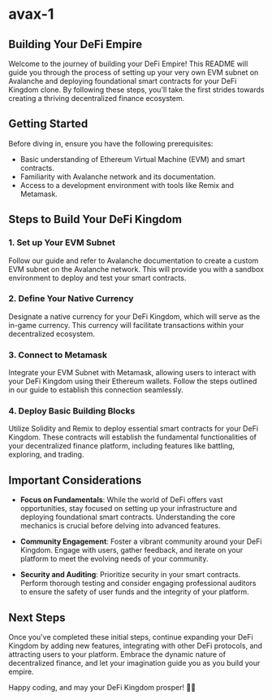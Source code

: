 # avax-1

## Building Your DeFi Empire

Welcome to the journey of building your DeFi Empire! This README will guide you through the process of setting up your very own EVM subnet on Avalanche and deploying foundational smart contracts for your DeFi Kingdom clone. By following these steps, you'll take the first strides towards creating a thriving decentralized finance ecosystem.

## Getting Started

Before diving in, ensure you have the following prerequisites:

- Basic understanding of Ethereum Virtual Machine (EVM) and smart contracts.
- Familiarity with Avalanche network and its documentation.
- Access to a development environment with tools like Remix and Metamask.

## Steps to Build Your DeFi Kingdom

### 1. Set up Your EVM Subnet

Follow our guide and refer to Avalanche documentation to create a custom EVM subnet on the Avalanche network. This will provide you with a sandbox environment to deploy and test your smart contracts.

### 2. Define Your Native Currency

Designate a native currency for your DeFi Kingdom, which will serve as the in-game currency. This currency will facilitate transactions within your decentralized ecosystem.

### 3. Connect to Metamask

Integrate your EVM Subnet with Metamask, allowing users to interact with your DeFi Kingdom using their Ethereum wallets. Follow the steps outlined in our guide to establish this connection seamlessly.

### 4. Deploy Basic Building Blocks

Utilize Solidity and Remix to deploy essential smart contracts for your DeFi Kingdom. These contracts will establish the fundamental functionalities of your decentralized finance platform, including features like battling, exploring, and trading.

## Important Considerations

- **Focus on Fundamentals**: While the world of DeFi offers vast opportunities, stay focused on setting up your infrastructure and deploying foundational smart contracts. Understanding the core mechanics is crucial before delving into advanced features.
  
- **Community Engagement**: Foster a vibrant community around your DeFi Kingdom. Engage with users, gather feedback, and iterate on your platform to meet the evolving needs of your community.

- **Security and Auditing**: Prioritize security in your smart contracts. Perform thorough testing and consider engaging professional auditors to ensure the safety of user funds and the integrity of your platform.

## Next Steps

Once you've completed these initial steps, continue expanding your DeFi Kingdom by adding new features, integrating with other DeFi protocols, and attracting users to your platform. Embrace the dynamic nature of decentralized finance, and let your imagination guide you as you build your empire.

Happy coding, and may your DeFi Kingdom prosper! 🚀🏰
